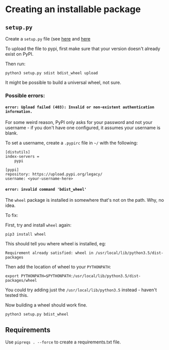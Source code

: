 # Creating an installable package

## `setup.py`
Create a `setup.py` file (see [here](https://python-packaging.readthedocs.io) and [here](https://packaging.python.org/tutorials/distributing-packages/#packaging-your-project)

To upload the file to pypi, first make sure that your version doesn't already exist on PyPI.

Then run:

    python3 setup.py sdist bdist_wheel upload

It might be possible to build a universal wheel, not sure.

### Possible errors:

#### `error: Upload failed (403): Invalid or non-existent authentication information.`
For some weird reason, PyPI only asks for your password and not your username - if you don't have one configured, it assumes your username is blank.

To set a username, create a `.pypirc` file in `~/` with the following:

    [distutils]
    index-servers =
        pypi

    [pypi]
    repository: https://upload.pypi.org/legacy/
    username: <your-username-here>


#### `error: invalid command 'bdist_wheel'`
The `wheel` package is installed in somewhere that's not on the path. Why, no idea.

To fix:

First, try and install `wheel` again:

    pip3 install wheel

This should tell you where wheel is installed, eg:

    Requirement already satisfied: wheel in /usr/local/lib/python3.5/dist-packages

Then add the location of wheel to your `PYTHONPATH`:

    export PYTHONPATH=$PYTHONPATH:/usr/local/lib/python3.5/dist-packages/wheel

You could try adding just the `/usr/local/lib/python3.5` instead - haven't tested this.

Now building a wheel should work fine.

    python3 setup.py bdist_wheel


## Requirements
Use `pipreqs . --force` to create a requirements.txt file.


